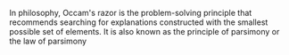 In philosophy, Occam's razor is the problem-solving principle that recommends searching for explanations constructed with the smallest possible set of elements. It is also known as the principle of parsimony or the law of parsimony